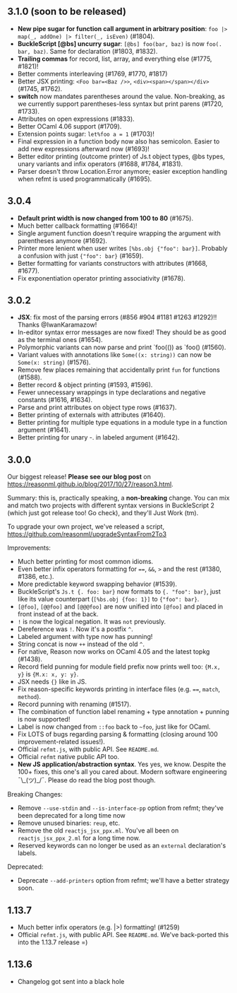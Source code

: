## 3.1.0 (soon to be released)

- **New pipe sugar for function call argument in arbitrary position**: `foo |> map(_, addOne) |> filter(_, isEven)` (#1804).
- **BuckleScript [@bs] uncurry sugar**: `[@bs] foo(bar, baz)` is now `foo(. bar, baz)`. Same for declaration (#1803, #1832).
- **Trailing commas** for record, list, array, and everything else (#1775, #1821)!
- Better comments interleaving (#1769, #1770, #1817)
- Better JSX printing: `<Foo bar=<Baz />>`, `<div><span></span></div>` (#1745, #1762).
- **switch** now mandates parentheses around the value. Non-breaking, as we currently support parentheses-less syntax but print parens (#1720, #1733).
- Attributes on open expressions (#1833).
- Better OCaml 4.06 support (#1709).
- Extension points sugar: `let%foo a = 1` (#1703)!
- Final expression in a function body now also has semicolon. Easier to add new expressions afterward now (#1693)!
- Better editor printing (outcome printer) of Js.t object types, @bs types, unary variants and infix operators (#1688, #1784, #1831).
- Parser doesn't throw Location.Error anymore; easier exception handling when refmt is used programmatically (#1695).

## 3.0.4

- **Default print width is now changed from 100 to 80** (#1675).
- Much better callback formatting (#1664)!
- Single argument function doesn't require wrapping the argument with parentheses anymore (#1692).
- Printer more lenient when user writes `[%bs.obj {"foo": bar}]`. Probably a confusion with just `{"foo": bar}` (#1659).
- Better formatting for variants constructors with attributes (#1668, #1677).
- Fix exponentiation operator printing associativity (#1678).

## 3.0.2

- **JSX**: fix most of the parsing errors (#856 #904 #1181 #1263 #1292)!! Thanks @IwanKaramazow!
- In-editor syntax error messages are now fixed! They should be as good as the terminal ones (#1654).
- Polymorphic variants can now parse and print \`foo(()) as \`foo() (#1560).
- Variant values with annotations like `Some((x: string))` can now be `Some(x: string)` (#1576).
- Remove few places remaining that accidentally print `fun` for functions (#1588).
- Better record & object printing (#1593, #1596).
- Fewer unnecessary wrappings in type declarations and negative constants (#1616, #1634).
- Parse and print attributes on object type rows (#1637).
- Better printing of externals with attributes (#1640).
- Better printing for multiple type equations in a module type in a function argument (#1641).
- Better printing for unary -. in labeled argument (#1642).

## 3.0.0

Our biggest release! **Please see our blog post** on https://reasonml.github.io/blog/2017/10/27/reason3.html.

Summary: this is, practically speaking, a **non-breaking** change. You can mix and match two projects with different syntax versions in BuckleScript 2 (which just got release too! Go check), and they'll Just Work (tm).

To upgrade your own project, we've released a script, https://github.com/reasonml/upgradeSyntaxFrom2To3

Improvements:

- Much better printing for most common idioms.
- Even better infix operators formatting for `==`, `&&`, `>` and the rest (#1380, #1386, etc.).
- More predictable keyword swapping behavior (#1539).
- BuckleScript's `Js.t {. foo: bar}` now formats to `{. "foo": bar}`, just like its value counterpart (`[%bs.obj {foo: 1}]` to `{"foo": bar}`.
- `[@foo]`, `[@@foo]` and `[@@@foo]` are now unified into `[@foo]` and placed in front instead of at the back.
- `!` is now the logical negation. It was `not` previously.
- Dereference was `!`. Now it's a postfix `^`.
- Labeled argument with type now has punning!
- String concat is now `++` instead of the old `^`.
- For native, Reason now works on OCaml 4.05 and the latest topkg (#1438).
- Record field punning for module field prefix now prints well too: `{M.x, y}` is `{M.x: x, y: y}`.
- JSX needs `{}` like in JS.
- Fix reason-specific keywords printing in interface files (e.g. `==`, `match`, `method`).
- Record punning with renaming (#1517).
- The combination of function label renaming + type annotation + punning is now supported!
- Label is now changed from `::foo` back to `~foo`, just like for OCaml.
- Fix LOTS of bugs regarding parsing & formatting (closing around 100 improvement-related issues!).
- Official `refmt.js`, with public API. See `README.md`.
- Official `refmt` native public API too.
- **New JS application/abstraction syntax**. Yes yes, we know. Despite the 100+ fixes, this one's all you cared about. Modern software engineering ¯\\\_(ツ)\_/¯. Please do read the blog post though.

Breaking Changes:

- Remove `--use-stdin` and `--is-interface-pp` option from refmt; they've been deprecated for a long time now
- Remove unused binaries: `reup`, etc.
- Remove the old `reactjs_jsx_ppx.ml`. You've all been on `reactjs_jsx_ppx_2.ml` for a long time now.
- Reserved keywords can no longer be used as an `external` declaration's labels.

Deprecated:

- Deprecate `--add-printers` option from refmt; we'll have a better strategy soon.

## 1.13.7

- Much better infix operators (e.g. |>) formatting! (#1259)
- Official `refmt.js`, with public API. See `README.md`. We've back-ported this into the 1.13.7 release =)

## 1.13.6

- Changelog got sent into a black hole
